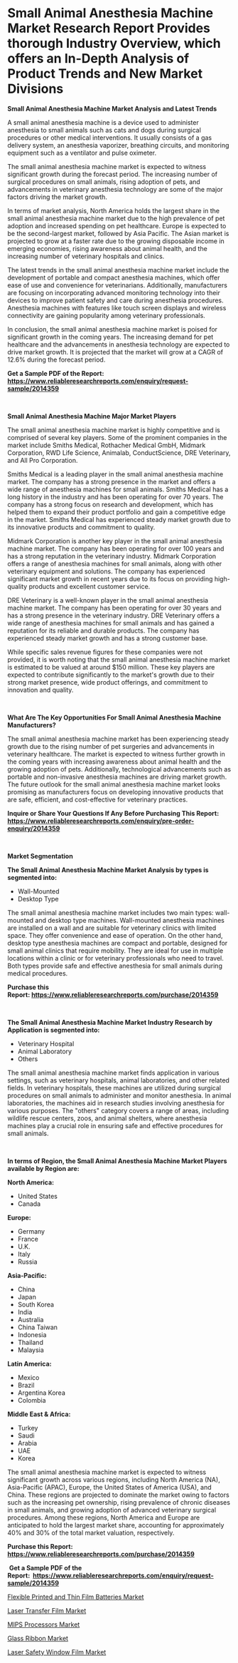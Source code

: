 <p><h1>Small Animal Anesthesia Machine Market Research Report Provides thorough Industry Overview, which offers an In-Depth Analysis of Product Trends and New Market Divisions</h1></p><p><strong>Small Animal Anesthesia Machine Market Analysis and Latest Trends</strong></p>
<p><p>A small animal anesthesia machine is a device used to administer anesthesia to small animals such as cats and dogs during surgical procedures or other medical interventions. It usually consists of a gas delivery system, an anesthesia vaporizer, breathing circuits, and monitoring equipment such as a ventilator and pulse oximeter.</p><p>The small animal anesthesia machine market is expected to witness significant growth during the forecast period. The increasing number of surgical procedures on small animals, rising adoption of pets, and advancements in veterinary anesthesia technology are some of the major factors driving the market growth.</p><p>In terms of market analysis, North America holds the largest share in the small animal anesthesia machine market due to the high prevalence of pet adoption and increased spending on pet healthcare. Europe is expected to be the second-largest market, followed by Asia Pacific. The Asian market is projected to grow at a faster rate due to the growing disposable income in emerging economies, rising awareness about animal health, and the increasing number of veterinary hospitals and clinics.</p><p>The latest trends in the small animal anesthesia machine market include the development of portable and compact anesthesia machines, which offer ease of use and convenience for veterinarians. Additionally, manufacturers are focusing on incorporating advanced monitoring technology into their devices to improve patient safety and care during anesthesia procedures. Anesthesia machines with features like touch screen displays and wireless connectivity are gaining popularity among veterinary professionals.</p><p>In conclusion, the small animal anesthesia machine market is poised for significant growth in the coming years. The increasing demand for pet healthcare and the advancements in anesthesia technology are expected to drive market growth. It is projected that the market will grow at a CAGR of 12.6% during the forecast period.</p></p>
<p><strong>Get a Sample PDF of the Report:&nbsp; <a href="https://www.reliableresearchreports.com/enquiry/request-sample/2014359">https://www.reliableresearchreports.com/enquiry/request-sample/2014359</a></strong></p>
<p>&nbsp;</p>
<p><strong>Small Animal Anesthesia Machine Major Market Players</strong></p>
<p><p>The small animal anesthesia machine market is highly competitive and is comprised of several key players. Some of the prominent companies in the market include Smiths Medical, Rothacher Medical GmbH, Midmark Corporation, RWD Life Science, Animalab, ConductScience, DRE Veterinary, and All Pro Corporation.</p><p>Smiths Medical is a leading player in the small animal anesthesia machine market. The company has a strong presence in the market and offers a wide range of anesthesia machines for small animals. Smiths Medical has a long history in the industry and has been operating for over 70 years. The company has a strong focus on research and development, which has helped them to expand their product portfolio and gain a competitive edge in the market. Smiths Medical has experienced steady market growth due to its innovative products and commitment to quality.</p><p>Midmark Corporation is another key player in the small animal anesthesia machine market. The company has been operating for over 100 years and has a strong reputation in the veterinary industry. Midmark Corporation offers a range of anesthesia machines for small animals, along with other veterinary equipment and solutions. The company has experienced significant market growth in recent years due to its focus on providing high-quality products and excellent customer service.</p><p>DRE Veterinary is a well-known player in the small animal anesthesia machine market. The company has been operating for over 30 years and has a strong presence in the veterinary industry. DRE Veterinary offers a wide range of anesthesia machines for small animals and has gained a reputation for its reliable and durable products. The company has experienced steady market growth and has a strong customer base.</p><p>While specific sales revenue figures for these companies were not provided, it is worth noting that the small animal anesthesia machine market is estimated to be valued at around $150 million. These key players are expected to contribute significantly to the market's growth due to their strong market presence, wide product offerings, and commitment to innovation and quality.</p></p>
<p>&nbsp;</p>
<p><strong>What Are The Key Opportunities For Small Animal Anesthesia Machine Manufacturers?</strong></p>
<p><p>The small animal anesthesia machine market has been experiencing steady growth due to the rising number of pet surgeries and advancements in veterinary healthcare. The market is expected to witness further growth in the coming years with increasing awareness about animal health and the growing adoption of pets. Additionally, technological advancements such as portable and non-invasive anesthesia machines are driving market growth. The future outlook for the small animal anesthesia machine market looks promising as manufacturers focus on developing innovative products that are safe, efficient, and cost-effective for veterinary practices.</p></p>
<p><strong>Inquire or Share Your Questions If Any Before Purchasing This Report: <a href="https://www.reliableresearchreports.com/enquiry/pre-order-enquiry/2014359">https://www.reliableresearchreports.com/enquiry/pre-order-enquiry/2014359</a></strong></p>
<p>&nbsp;</p>
<p><strong>Market Segmentation</strong></p>
<p><strong>The Small Animal Anesthesia Machine Market Analysis by types is segmented into:</strong></p>
<p><ul><li>Wall-Mounted</li><li>Desktop Type</li></ul></p>
<p><p>The small animal anesthesia machine market includes two main types: wall-mounted and desktop type machines. Wall-mounted anesthesia machines are installed on a wall and are suitable for veterinary clinics with limited space. They offer convenience and ease of operation. On the other hand, desktop type anesthesia machines are compact and portable, designed for small animal clinics that require mobility. They are ideal for use in multiple locations within a clinic or for veterinary professionals who need to travel. Both types provide safe and effective anesthesia for small animals during medical procedures.</p></p>
<p><strong>Purchase this Report:&nbsp;<a href="https://www.reliableresearchreports.com/purchase/2014359">https://www.reliableresearchreports.com/purchase/2014359</a></strong></p>
<p>&nbsp;</p>
<p><strong>The Small Animal Anesthesia Machine Market Industry Research by Application is segmented into:</strong></p>
<p><ul><li>Veterinary Hospital</li><li>Animal Laboratory</li><li>Others</li></ul></p>
<p><p>The small animal anesthesia machine market finds application in various settings, such as veterinary hospitals, animal laboratories, and other related fields. In veterinary hospitals, these machines are utilized during surgical procedures on small animals to administer and monitor anesthesia. In animal laboratories, the machines aid in research studies involving anesthesia for various purposes. The "others" category covers a range of areas, including wildlife rescue centers, zoos, and animal shelters, where anesthesia machines play a crucial role in ensuring safe and effective procedures for small animals.</p></p>
<p>&nbsp;</p>
<p><strong>In terms of Region, the Small Animal Anesthesia Machine Market Players available by Region are:</strong></p>
<p>
    <p> <strong> North America: </strong>
        <ul>
            <li>United States</li>
            <li>Canada</li>
        </ul>
        </p> 
    <p> <strong> Europe: </strong>
        <ul>
            <li>Germany</li>
            <li>France</li>
            <li>U.K.</li>
            <li>Italy</li>
            <li>Russia</li>
        </ul>
        </p> 
    <p> <strong> Asia-Pacific: </strong>
        <ul>
            <li>China</li>
            <li>Japan</li>
            <li>South Korea</li>
            <li>India</li>
            <li>Australia</li>
            <li>China Taiwan</li>
            <li>Indonesia</li>
            <li>Thailand</li>
            <li>Malaysia</li>
        </ul>
        </p> 
    <p> <strong> Latin America: </strong>
        <ul>
            <li>Mexico</li>
            <li>Brazil</li>
            <li>Argentina Korea</li>
            <li>Colombia</li>
        </ul>
        </p> 
    <p> <strong> Middle East & Africa: </strong>
        <ul>
            <li>Turkey</li>
            <li>Saudi</li>
            <li>Arabia</li>
            <li>UAE</li>
            <li>Korea</li>
        </ul>
    </p>
    </p>
<p><p>The small animal anesthesia machine market is expected to witness significant growth across various regions, including North America (NA), Asia-Pacific (APAC), Europe, the United States of America (USA), and China. These regions are projected to dominate the market owing to factors such as the increasing pet ownership, rising prevalence of chronic diseases in small animals, and growing adoption of advanced veterinary surgical procedures. Among these regions, North America and Europe are anticipated to hold the largest market share, accounting for approximately 40% and 30% of the total market valuation, respectively.</p></p>
<p><strong>Purchase this Report: <a href="https://www.reliableresearchreports.com/purchase/2014359">https://www.reliableresearchreports.com/purchase/2014359</a></strong></p>
<p>&nbsp;<strong>Get a Sample PDF of the Report:&nbsp;&nbsp;<a href="https://www.reliableresearchreports.com/enquiry/request-sample/2014359">https://www.reliableresearchreports.com/enquiry/request-sample/2014359</a></strong></p>
<p><strong></strong></p>
<p><p><a href="https://github.com/prosalinda88/Market-Research-Report-List-1/blob/main/flexible-printed-and-thin-film-batteries-market.md">Flexible Printed and Thin Film Batteries Market</a></p><p><a href="https://medium.com/@dylangilbert65/laser-transfer-film-market-trends-and-market-analysis-forecasted-for-period-2023-2030-06fd74b0eee9">Laser Transfer Film Market</a></p><p><a href="https://github.com/jonneygiverf/Market-Research-Report-List-1/blob/main/mips-processors-market.md">MIPS Processors Market</a></p><p><a href="https://medium.com/@randyrose31/glass-ribbon-market-size-reveals-the-best-marketing-channels-in-global-industry-e700d22d9ccc">Glass Ribbon Market</a></p><p><a href="https://medium.com/@nicholasstewart02/laser-safety-window-film-market-size-cagr-trends-2024-2030-797922ce1687">Laser Safety Window Film Market</a></p></p>